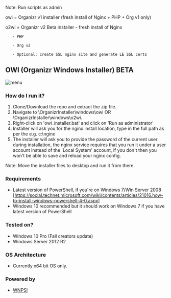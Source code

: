 Note: Run scripts as admin

owi = Organizr v1 installer (fresh install of Nginx + PHP + Org v1 only)

o2wi = Organizr v2 Beta installer 
       - fresh install of Nginx 

       - PHP

       - Org v2

       - Optional: create SSL nginx site and generate LE SSL certs

## OWI (Organizr Windows Installer) BETA


![menu](https://i.imgur.com/N6u9X7d.png)

### How do I run it?
1. Clone/Download the repo and extract the zip file.
2. Navigate to \OrganizrInstaller\windows\owi OR \OrganizrInstaller\windows\o2wi. 
3. Right-click on 'owi_installer.bat' and click on 'Run as administrator'
4. Installer will ask you for the nginx install location, type in the full path as per the e.g. c:\nginx
5. The installer will ask you to provide the password of the current user during installation, the nginx service requires that you run it under a user account instead of the 'Local System' account, if you don't then you won't be able to save and reload your nginx config.

Note: Move the installer files to desktop and run it from there.

### Requirements
- Latest version of PowerShell, if you're on Windows 7/Win Server 2008 [https://social.technet.microsoft.com/wiki/contents/articles/21016.how-to-install-windows-powershell-4-0.aspx]
- Windows 10 recommended but it should work on Windows 7 if you have latest version of PowerShell

### Tested on?
- Windows 10 Pro (Fall creators update)
- Windows Server 2012 R2

### OS Architecture
- Currently x64 bit OS only.

### Powered by
- [WNPSI](https://github.com/elmerfdz/WNPSI)